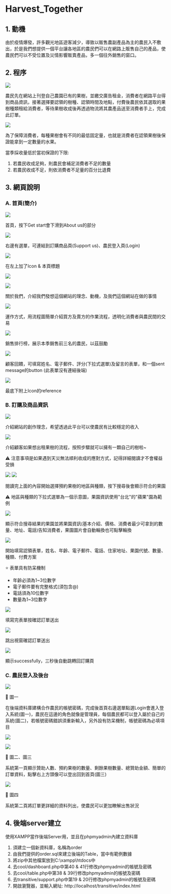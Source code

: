 # Harvest_Together

## 1. 動機
由於疫情爆發，許多觀光地區遊客減少，導致以販售農副產品為主的農民入不敷出，於是我們想提供一個平台讓各地區的農民們可以在網路上販售自己的產品，使農民們可以不受位置及災情影響販賣產品，多一個往外銷售的窗口。
## 2. 程序
![](https://i.imgur.com/Y33zhjj.png)

農民先在網站上刊登自己農園已有的果樹，並繳交廣告租金，消費者在網路平台得到商品資訊，接著選擇要認領的樹種、認領時間及地點，付費後農民依其選取的果樹種類租給消費者，等待果樹收成後再透過物流將其農產品送至消費者手上，完成此訂單。

![](https://i.imgur.com/oJMzW9r.png)

為了保障消費者，每種果樹會有不同的最低固定量，也就是消費者在認領果樹後保證能拿到一定數量的水果。

當季採收量低於當初保證的下限:
1. 若農民收成足夠，則農民會補足消費者不足的數量
2. 若農民收成不足，則依消費者不足量的百分比退費
## 3. 網頁說明
### A. 首頁(簡介)
![](https://i.imgur.com/1NDKW59.jpg)

首頁，按下Get start會下滑到About us的部分

![](https://i.imgur.com/zIRanEy.jpg)


右邊有選單，可連結到訂購商品頁(Support us)、農民登入頁(Login)

![](https://i.imgur.com/acchpZN.jpg)

在左上加了Icon & 本頁標題

![](https://i.imgur.com/82tFSKy.jpg)

![](https://i.imgur.com/IpxXRwF.jpg)

關於我們，介紹我們發想這個網站的理念、動機，及我們這個網站在做的事情

![](https://i.imgur.com/gzPlRCp.jpg)

運作方式，用流程圖簡單介紹買方及賣方的作業流程，透明化消費者與農民間的交易

![](https://i.imgur.com/Y25AioE.jpg)

銷售排行榜，展示本季銷售前三名的農民，以茲鼓勵

![](https://i.imgur.com/kODfCXw.jpg)

顧客回饋，可填寫姓名、電子郵件、評分(下拉式選單)及留言的表單，和一個sent message的button
(此表單沒有連結後端)

![](https://i.imgur.com/ZHSiu5q.jpg)

最底下附上Icon的reference

### B. 訂購及商品資訊

![](https://i.imgur.com/U8vHWiC.jpg)

介紹網站的創作理念，希望透過此平台可以使農民有比較穩定的收入

![](https://i.imgur.com/xD6INrC.jpg)

介紹顧客如果想出租果樹的流程，按照步驟就可以擁有一顆自己的樹啦~

:warning: 注意事項是如果遇到天災無法順利收成的應對方式，記得詳細閱讀才不會權益受損

![](https://i.imgur.com/gsC8uQm.jpg)
![](https://i.imgur.com/cbAlPMd.jpg)

閱讀完上面的內容開始選擇預約果樹的地區與種類，按下搜尋後會顯示符合的果園

:warning: 地區與種類的下拉式選單為一個示意圖，果園資訊使用"台北"的"蘋果"園為範例

![](https://i.imgur.com/FMR51KW.jpg)

顯示符合搜尋結果的果園並將果園資訊(基本介紹、價格、消費者最少可拿到的數量、地址、電話)告知消費者，果園圖片會自動輪換也可點擊輪換

![](https://i.imgur.com/Ze5rN77.jpg)

開始填寫認領表單，姓名、年齡、電子郵件、電話、住家地址、果園代號、數量、種類、付費方案

:star: 表單具有防呆機制
* 年齡必須為1~3位數字
* 電子郵件要有完整格式(須包含@)
* 電話須為10位數字
* 數量為1~3位數字

![](https://i.imgur.com/mTkdqKk.jpg)

填寫完表單按確認訂單送出

![](https://i.imgur.com/TrURj4n.jpg)

跳出視窗確認訂單送出

![](https://i.imgur.com/uWxOp0b.jpg)

顯示successfully，三秒後自動跳轉回訂購頁

### C. 農民登入及後台
![](https://i.imgur.com/gXpG0CB.png)

:seedling: 圖一

在後端資料庫建構合作農民的帳號密碼，完成後首頁右邊選單點選Login會進入登入系統(圖一)，農民在這邊的角色就像是管理員，每個農民都可以登入屬於自己的系統(圖二)，若帳號密碼錯誤須重新輸入，另外設有防呆機制，帳號密碼為必填項目

![](https://i.imgur.com/3tIZn6b.jpg)

![](https://i.imgur.com/aL0vFkE.jpg)

:seedling: 圖二、圖三

系統第一頁顯示贊助人數、預約果樹的數量、剩餘果樹數量、總贊助金額、簡單的訂單資料，點擊右上方頭像可以登出回到首頁(圖三)

![](https://i.imgur.com/BAVTLXn.jpg)

:seedling: 圖四

系統第二頁將訂單更詳細的資料列出，使農民可以更加瞭解出售狀況

## 4. 後端server建立
使用XAMPP當作後端Server用，並且在phpmyadmin內建立資料庫
1. 須建立一個新資料庫，名稱為order
2. 由我們提供的order.sql來建立後端的Table，當中有範例數據
3. 將zip中其他檔案放到C:\xampp\htdocs中
4. 去cool/dashboard.php中第40 & 41行修改phpmyadmin的帳號及密碼
5. 去cool/table.php中第38 & 39行修改phpmyadmin的帳號及密碼
6. 去transitive/support.php中第19 & 20行修改phpmyadmin的帳號及密碼
7. 開啟瀏覽器，並輸入網址: http://localhost/transitive/index.html

